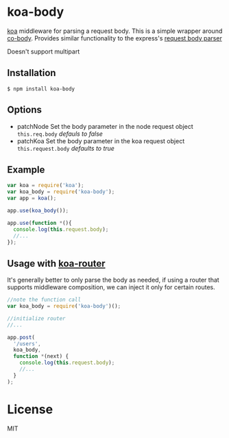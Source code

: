 # koa-body

  [koa](https://github.com/koajs/koa) middleware for parsing a request body. This is a simple wrapper around [co-body](https://github.com/visionmedia/co-body). Provides similar functionality to the express's [request body parser](http://expressjs.com/api.html#req.body)

  Doesn't support multipart

## Installation

```
$ npm install koa-body
```

## Options

- patchNode 
  Set the body parameter in the node request object `this.req.body`
  *defauls to false*
- patchKoa
  Set the body parameter in the koa request object `this.request.body`
  *defaults to true*

## Example

```js
var koa = require('koa');
var koa_body = require('koa-body');
var app = koa();

app.use(koa_body());

app.use(function *(){
  console.log(this.request.body);
  //...
});

```

## Usage with [koa-router](https://github.com/alexmingoia/koa-router)
It's generally better to only parse the body as needed, if using a router that supports middleware composition, we can inject it only for certain routes.
```js
//note the function call
var koa_body = require('koa-body')();

//initialize router 
//...

app.post(
  '/users',
  koa_body,
  function *(next) {
    console.log(this.request.body);
    //...
  }
);
```

# License

  MIT
